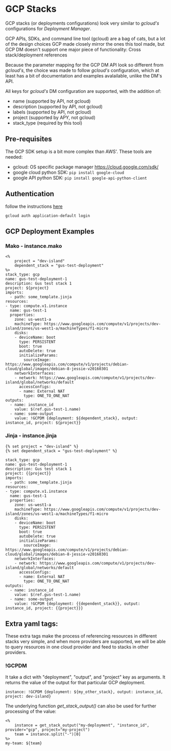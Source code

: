 # GCP Stacks

GCP stacks (or deployments configurations) look very similar to *gcloud's* 
configurations for *Deployment Manager*.

GCP APIs, SDKs, and command line tool (gcloud) are a bag of cats, but a lot of
the design choices GCP made closely mirror the ones this tool made, but GCP 
DM doesn't support one major piece of functionality: Cross stack/deployment
 references

Because the parameter mapping for the GCP DM API look so different from
*gcloud's*, the choice was made to follow *gcloud's* configuration, which at 
least has a bit of documentation and examples avalailable, unlike the DM's API.

All keys for *gcloud's* DM configuration are supported, with the addition of:
- name (supported by API, not gcloud)
- description (supported by API, not gcloud)
- labels (supported by API, not gcloud)
- project (supported by APY, not gcloud)
- stack_type (required by this tool)


## Pre-requisites

The GCP SDK setup is a bit more complex than AWS'. These tools are needed:

* gcloud: OS specific package manager https://cloud.google.com/sdk/
* google cloud python SDK: ```pip install google-cloud```
* google API python SDK: ```pip install google-api-python-client```

## Authentication

follow the instructions
[here](https://developers.google.com/identity/protocols/application-default-credentials)

```
gcloud auth application-default login
```


## GCP Deployment Examples 

### Mako - instance.mako
```
<%
    project = "dev-island"
    dependent_stack = "gus-test-deployment"
%>
stack_type: gcp
name: gus-test-deployment-1
description: Gus test stack 1
project: ${project}
imports:
  - path: some_template.jinja
resources:
- type: compute.v1.instance
  name: gus-test-1
  properties:
    zone: us-west1-a
    machineType: https://www.googleapis.com/compute/v1/projects/dev-island/zones/us-west1-a/machineTypes/f1-micro
    disks:
    - deviceName: boot
      type: PERSISTENT
      boot: true
      autoDelete: true
      initializeParams:
        sourceImage: https://www.googleapis.com/compute/v1/projects/debian-cloud/global/images/debian-8-jessie-v20160301
    networkInterfaces:
    - network: https://www.googleapis.com/compute/v1/projects/dev-island/global/networks/default
      accessConfigs:
      - name: External NAT
        type: ONE_TO_ONE_NAT
outputs:
  - name: instance_id
    value: $(ref.gus-test-1.name)
  - name: some-output
    value: !GCPDM {deployment: ${dependent_stack}, output: instance_id, project: ${project}}
```

### Jinja - instance.jinja

```
{% set project = "dev-island" %}
{% set dependent_stack = "gus-test-deployment" %}

stack_type: gcp
name: gus-test-deployment-1
description: Gus test stack 1
project: {{project}}
imports:
  - path: some_template.jinja
resources:
- type: compute.v1.instance
  name: gus-test-1
  properties:
    zone: us-west1-a
    machineType: https://www.googleapis.com/compute/v1/projects/dev-island/zones/us-west1-a/machineTypes/f1-micro
    disks:
    - deviceName: boot
      type: PERSISTENT
      boot: true
      autoDelete: true
      initializeParams:
        sourceImage: https://www.googleapis.com/compute/v1/projects/debian-cloud/global/images/debian-8-jessie-v20160301
    networkInterfaces:
    - network: https://www.googleapis.com/compute/v1/projects/dev-island/global/networks/default
      accessConfigs:
      - name: External NAT
        type: ONE_TO_ONE_NAT
outputs:
  - name: instance_id
    value: $(ref.gus-test-1.name)
  - name: some-output
    value: !GCPDM {deployment: {{dependent_stack}}, output: instance_id, project: {{project}}}
```



## Extra yaml tags:

These extra tags make the process of referencing resources in different stacks
very simple, and when more providers are supported, we will be able to query
resources in one cloud provider and feed to stacks in other providers.

### !GCPDM

It take a dict with "deployment", "output", and "project" key as arguments. It returns the value of the output for that particular GCP deployment.

```
instance: !GCPDM {deployment: ${my_other_stack}, output: instance_id, project: dev-island}
```

The underlying function *get_stack_output()* can also be used for further processing of the value:
```
<%
    instance = get_stack_output("my-deployment", "instance_id", provider="gcp", project="my-project")
    team = instance.split("-")[0]
%>
my-team: ${team}
```

